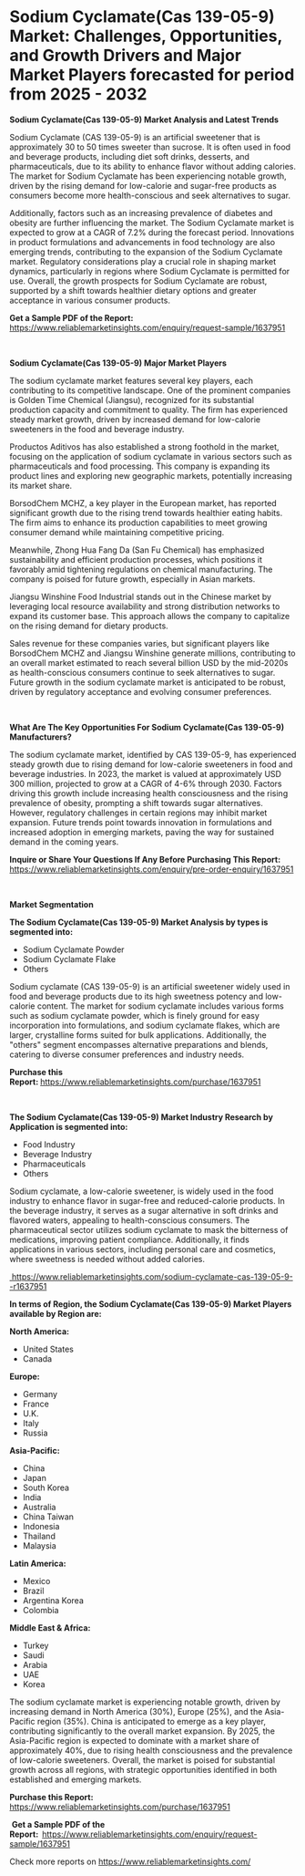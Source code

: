 <p><h1>Sodium Cyclamate(Cas 139-05-9) Market: Challenges, Opportunities, and Growth Drivers and Major Market Players forecasted for period from 2025 - 2032</h1></p><p><strong>Sodium Cyclamate(Cas 139-05-9) Market Analysis and Latest Trends</strong></p>
<p><p>Sodium Cyclamate (CAS 139-05-9) is an artificial sweetener that is approximately 30 to 50 times sweeter than sucrose. It is often used in food and beverage products, including diet soft drinks, desserts, and pharmaceuticals, due to its ability to enhance flavor without adding calories. The market for Sodium Cyclamate has been experiencing notable growth, driven by the rising demand for low-calorie and sugar-free products as consumers become more health-conscious and seek alternatives to sugar. </p><p>Additionally, factors such as an increasing prevalence of diabetes and obesity are further influencing the market. The Sodium Cyclamate market is expected to grow at a CAGR of 7.2% during the forecast period. Innovations in product formulations and advancements in food technology are also emerging trends, contributing to the expansion of the Sodium Cyclamate market. Regulatory considerations play a crucial role in shaping market dynamics, particularly in regions where Sodium Cyclamate is permitted for use. Overall, the growth prospects for Sodium Cyclamate are robust, supported by a shift towards healthier dietary options and greater acceptance in various consumer products.</p></p>
<p><strong>Get a Sample PDF of the Report:&nbsp;</strong> <a href="https://www.reliablemarketinsights.com/enquiry/request-sample/1637951?utm_campaign=2225&utm_medium=2&utm_source=Github&utm_content=ia&utm_term=01022025&utm_id=sodium-cyclamatecas-139-05-9">https://www.reliablemarketinsights.com/enquiry/request-sample/1637951</a></p>
<p>&nbsp;</p>
<p><strong>Sodium Cyclamate(Cas 139-05-9) Major Market Players</strong></p>
<p><p>The sodium cyclamate market features several key players, each contributing to its competitive landscape. One of the prominent companies is Golden Time Chemical (Jiangsu), recognized for its substantial production capacity and commitment to quality. The firm has experienced steady market growth, driven by increased demand for low-calorie sweeteners in the food and beverage industry.</p><p>Productos Aditivos has also established a strong foothold in the market, focusing on the application of sodium cyclamate in various sectors such as pharmaceuticals and food processing. This company is expanding its product lines and exploring new geographic markets, potentially increasing its market share.</p><p>BorsodChem MCHZ, a key player in the European market, has reported significant growth due to the rising trend towards healthier eating habits. The firm aims to enhance its production capabilities to meet growing consumer demand while maintaining competitive pricing.</p><p>Meanwhile, Zhong Hua Fang Da (San Fu Chemical) has emphasized sustainability and efficient production processes, which positions it favorably amid tightening regulations on chemical manufacturing. The company is poised for future growth, especially in Asian markets.</p><p>Jiangsu Winshine Food Industrial stands out in the Chinese market by leveraging local resource availability and strong distribution networks to expand its customer base. This approach allows the company to capitalize on the rising demand for dietary products.</p><p>Sales revenue for these companies varies, but significant players like BorsodChem MCHZ and Jiangsu Winshine generate millions, contributing to an overall market estimated to reach several billion USD by the mid-2020s as health-conscious consumers continue to seek alternatives to sugar. Future growth in the sodium cyclamate market is anticipated to be robust, driven by regulatory acceptance and evolving consumer preferences.</p></p>
<p>&nbsp;</p>
<p><strong>What Are The Key Opportunities For Sodium Cyclamate(Cas 139-05-9) Manufacturers?</strong></p>
<p><p>The sodium cyclamate market, identified by CAS 139-05-9, has experienced steady growth due to rising demand for low-calorie sweeteners in food and beverage industries. In 2023, the market is valued at approximately USD 300 million, projected to grow at a CAGR of 4-6% through 2030. Factors driving this growth include increasing health consciousness and the rising prevalence of obesity, prompting a shift towards sugar alternatives. However, regulatory challenges in certain regions may inhibit market expansion. Future trends point towards innovation in formulations and increased adoption in emerging markets, paving the way for sustained demand in the coming years.</p></p>
<p><strong>Inquire or Share Your Questions If Any Before Purchasing This Report:</strong> <a href="https://www.reliablemarketinsights.com/enquiry/pre-order-enquiry/1637951?utm_campaign=2225&utm_medium=2&utm_source=Github&utm_content=ia&utm_term=01022025&utm_id=sodium-cyclamatecas-139-05-9">https://www.reliablemarketinsights.com/enquiry/pre-order-enquiry/1637951</a></p>
<p>&nbsp;</p>
<p><strong>Market Segmentation</strong></p>
<p><strong>The Sodium Cyclamate(Cas 139-05-9) Market Analysis by types is segmented into:</strong></p>
<p><ul><li>Sodium Cyclamate Powder</li><li>Sodium Cyclamate Flake</li><li>Others</li></ul></p>
<p><p>Sodium cyclamate (CAS 139-05-9) is an artificial sweetener widely used in food and beverage products due to its high sweetness potency and low-calorie content. The market for sodium cyclamate includes various forms such as sodium cyclamate powder, which is finely ground for easy incorporation into formulations, and sodium cyclamate flakes, which are larger, crystalline forms suited for bulk applications. Additionally, the "others" segment encompasses alternative preparations and blends, catering to diverse consumer preferences and industry needs.</p></p>
<p><strong>Purchase this Report:&nbsp;</strong><a href="https://www.reliablemarketinsights.com/purchase/1637951?utm_campaign=2225&utm_medium=2&utm_source=Github&utm_content=ia&utm_term=01022025&utm_id=sodium-cyclamatecas-139-05-9">https://www.reliablemarketinsights.com/purchase/1637951</a></p>
<p>&nbsp;</p>
<p><strong>The Sodium Cyclamate(Cas 139-05-9) Market Industry Research by Application is segmented into:</strong></p>
<p><ul><li>Food Industry</li><li>Beverage Industry</li><li>Pharmaceuticals</li><li>Others</li></ul></p>
<p><p>Sodium cyclamate, a low-calorie sweetener, is widely used in the food industry to enhance flavor in sugar-free and reduced-calorie products. In the beverage industry, it serves as a sugar alternative in soft drinks and flavored waters, appealing to health-conscious consumers. The pharmaceutical sector utilizes sodium cyclamate to mask the bitterness of medications, improving patient compliance. Additionally, it finds applications in various sectors, including personal care and cosmetics, where sweetness is needed without added calories.</p></p>
<p><a href="https://www.reliablemarketinsights.com/sodium-cyclamate-cas-139-05-9--r1637951?utm_campaign=2225&utm_medium=2&utm_source=Github&utm_content=ia&utm_term=01022025&utm_id=sodium-cyclamatecas-139-05-9">&nbsp;https://www.reliablemarketinsights.com/sodium-cyclamate-cas-139-05-9--r1637951</a></p>
<p><strong>In terms of Region, the Sodium Cyclamate(Cas 139-05-9) Market Players available by Region are:</strong></p>
<p>
    <p> <strong> North America: </strong>
        <ul>
            <li>United States</li>
            <li>Canada</li>
        </ul>
        </p> 
    <p> <strong> Europe: </strong>
        <ul>
            <li>Germany</li>
            <li>France</li>
            <li>U.K.</li>
            <li>Italy</li>
            <li>Russia</li>
        </ul>
        </p> 
    <p> <strong> Asia-Pacific: </strong>
        <ul>
            <li>China</li>
            <li>Japan</li>
            <li>South Korea</li>
            <li>India</li>
            <li>Australia</li>
            <li>China Taiwan</li>
            <li>Indonesia</li>
            <li>Thailand</li>
            <li>Malaysia</li>
        </ul>
        </p> 
    <p> <strong> Latin America: </strong>
        <ul>
            <li>Mexico</li>
            <li>Brazil</li>
            <li>Argentina Korea</li>
            <li>Colombia</li>
        </ul>
        </p> 
    <p> <strong> Middle East & Africa: </strong>
        <ul>
            <li>Turkey</li>
            <li>Saudi</li>
            <li>Arabia</li>
            <li>UAE</li>
            <li>Korea</li>
        </ul>
    </p>
    </p>
<p><p>The sodium cyclamate market is experiencing notable growth, driven by increasing demand in North America (30%), Europe (25%), and the Asia-Pacific region (35%). China is anticipated to emerge as a key player, contributing significantly to the overall market expansion. By 2025, the Asia-Pacific region is expected to dominate with a market share of approximately 40%, due to rising health consciousness and the prevalence of low-calorie sweeteners. Overall, the market is poised for substantial growth across all regions, with strategic opportunities identified in both established and emerging markets.</p></p>
<p><strong>Purchase this Report: </strong><a href="https://www.reliablemarketinsights.com/purchase/1637951?utm_campaign=2225&utm_medium=2&utm_source=Github&utm_content=ia&utm_term=01022025&utm_id=sodium-cyclamatecas-139-05-9">https://www.reliablemarketinsights.com/purchase/1637951</a></p>
<p>&nbsp;<strong>Get a Sample PDF of the Report:&nbsp;&nbsp;</strong><a href="https://www.reliablemarketinsights.com/enquiry/request-sample/1637951?utm_campaign=2225&utm_medium=2&utm_source=Github&utm_content=ia&utm_term=01022025&utm_id=sodium-cyclamatecas-139-05-9">https://www.reliablemarketinsights.com/enquiry/request-sample/1637951</a></p>
<p><strong></strong></p>
<p>Check more reports on <a href="https://www.reliablemarketinsights.com/?utm_campaign=2225&utm_medium=2&utm_source=Github&utm_content=ia&utm_term=01022025&utm_id=sodium-cyclamatecas-139-05-9">https://www.reliablemarketinsights.com/</a></p>